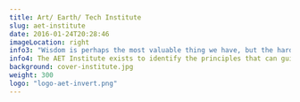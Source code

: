 ```yaml
---
title: Art/ Earth/ Tech Institute
slug: aet-institute
date: 2016-01-24T20:28:46
imageLocation: right
info3: "Wisdom is perhaps the most valuable thing we have, but the hardest to define"
info4: The AET Institute exists to identify the principles that can guide us to a wiser, weller world, and apply these to living projects. 
background: cover-institute.jpg
weight: 300
logo: "logo-aet-invert.png"
---
```

